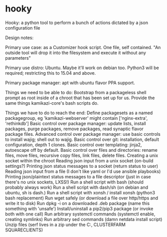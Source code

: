 # hooky
Hooky: a python tool to perform a bunch of actions dictated by a json configuration file

Design notes:

Primary use case: 
as a Customizer hook script. One file, self contained.
"An outside tool will drop it into the filesystem and execute it without any parameters"

Primary use distro: 
Ubuntu. Maybe it'll work on debian too.
Python3 will be required; restricting this to 15.04 and above.

Primary package manager: 
apt with ubuntu flavor PPA support.

Things we need to be able to do: 
Bootstrap from a packageless shell prompt as root inside of a chroot that has been set up for us.
Provide the same things kamikazi-core's bash scripts do.

Things we have to do to reach the end:
Define packagesets as a named packagegroup, eg 'kamikazi-webserver' might contain ['nginx-extra', 'rethinkdb']
Basic control over package manager: update lists, install packages, purge packages, remove packages, read synaptic flavor package files.
Advanced control over package manager: use basic controls to install wajig; shell out to wajig.
Basic control over git: installation, default configuration, depth 1 clones.
Basic control over templating: jinja2, autoescape off by default.
Basic control over files and directories: rename files, move files, recursive copy files, link files, delete files.
Creating a unix socket within the chroot
Reading json input from a unix socket (on-build settings?)
Printing json status messages to a socket (return status to user)
Reading json input from a file (I don't like yaml or I'd use ansible playbooks)
Printing json/plaintext status messages to a file descriptor (just in case there's no unix sockets, LXSS!)
Run a shell script with bash (should probably always work)
Run a shell script with dash/sh (on debian and ubuntu, sh is dash.)
Run a shell script with xonsh / install xonsh (python3 bash replacement)
Run wget safely (or download a file over http/https and write it to disk)
Run dpkg -i on a downloaded .deb package (name this something with 'unsafe')
Install/uninstall a pip2/pip3 package (or invoke both with one call)
Run arbitrary systemctl commands (systemctl enable, creating symlinks)
Run arbitrary sed commands (damn netdata install script)
Unzip files (serf lives in a zip under the C:\, CLUSTERFARM SQUARECLIENTS)
